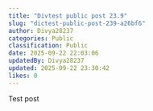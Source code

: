 ```yaml
---
title: "Divtest public post 23.9"
slug: "dictest-public-post-239-a26bf6"
author: Divya28237
categories: Public
classification: Public
date: 2025-09-22 22:03:06 
updatedBy: Divya28237
updated: 2025-09-22 23:30:42 
likes: 0
---
```


Test post